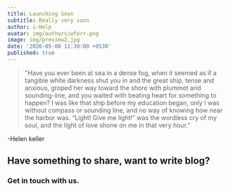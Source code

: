 ```yaml
---
title: Launching Soon
subtitle: Really very soon
author: i-Help
avatar: img/authors/wferr.png
image: img/preview2.jpg
date: '2020-05-08 11:30:00 +0530'
published: true
---
```

> "Have you ever been at sea in a dense fog, when it seemed as if a tangible white darkness shut you in and the great ship, tense and anxious, groped her way toward the shore with plummet and sounding-line, and you waited with beating heart for something to happen? I was like that ship before my education began, only I was without compass or sounding line, and no way of knowing how near the harbor was. “Light! Give me light!” was the wordless cry of my soul, and the light of love shone on me in that very hour."

-Helen keller
## Have something to share, want to write blog?
### Get in touch with us.
